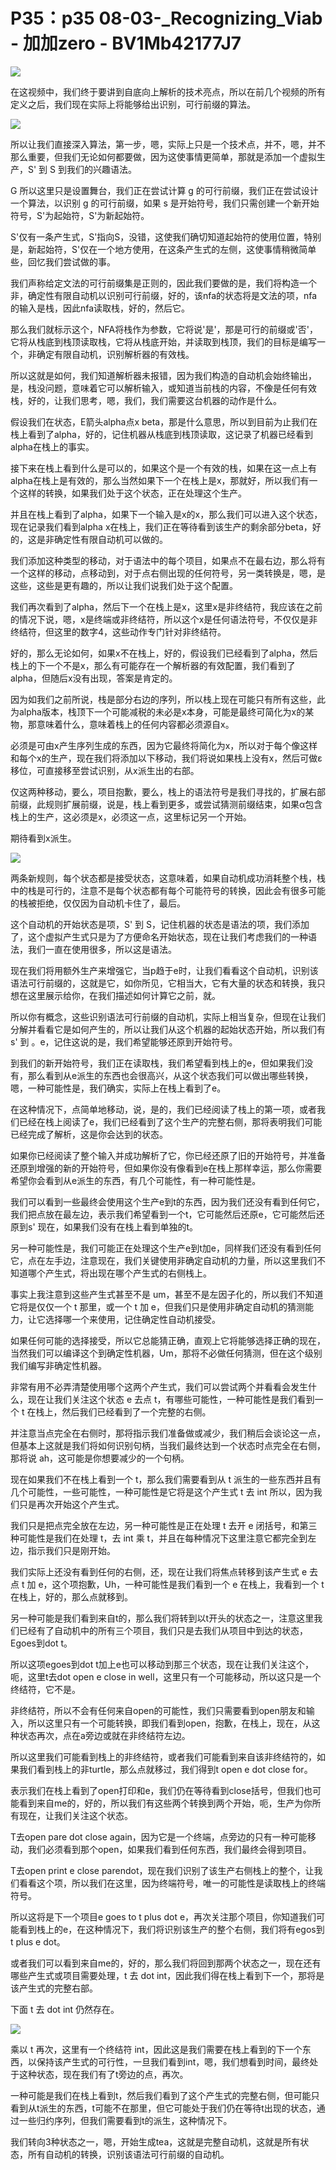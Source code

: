 # P35：p35 08-03-_Recognizing_Viab - 加加zero - BV1Mb42177J7

![](img/72b35275a9d666118dc2766097d3791b_0.png)

在这视频中，我们终于要讲到自底向上解析的技术亮点，所以在前几个视频的所有定义之后，我们现在实际上将能够给出识别，可行前缀的算法。



![](img/72b35275a9d666118dc2766097d3791b_2.png)

所以让我们直接深入算法，第一步，嗯，实际上只是一个技术点，并不，嗯，并不那么重要，但我们无论如何都要做，因为这使事情更简单，那就是添加一个虚拟生产，S' 到 S 到我们的兴趣语法。

G 所以这里只是设置舞台，我们正在尝试计算 g 的可行前缀，我们正在尝试设计一个算法，以识别 g 的可行前缀，如果 s 是开始符号，我们只需创建一个新开始符号，S'为起始符，S'为新起始符。

S'仅有一条产生式，S'指向S，没错，这使我们确切知道起始符的使用位置，特别是，新起始符，S'仅在一个地方使用，在这条产生式的左侧，这使事情稍微简单些，回忆我们尝试做的事。

我们声称给定文法的可行前缀集是正则的，因此我们要做的是，我们将构造一个非，确定性有限自动机以识别可行前缀，好的，该nfa的状态将是文法的项，nfa的输入是栈，因此nfa读取栈，好的，然后它。

那么我们就标示这个，NFA将栈作为参数，它将说'是'，那是可行的前缀或'否'，它将从栈底到栈顶读取栈，它将从栈底开始，并读取到栈顶，我们的目标是编写一个，非确定有限自动机，识别解析器的有效栈。

所以这就是如何，我们知道解析器未报错，因为我们构造的自动机会始终输出，是，栈没问题，意味着它可以解析输入，或知道当前栈的内容，不像是任何有效栈，好的，让我们思考，嗯，我们，我们需要这台机器的动作是什么。

假设我们在状态，E箭头alpha点x beta，那是什么意思，所以到目前为止我们在栈上看到了alpha，好的，记住机器从栈底到栈顶读取，这记录了机器已经看到alpha在栈上的事实。

接下来在栈上看到什么是可以的，如果这个是一个有效的栈，如果在这一点上有alpha在栈上是有效的，那么当然如果下一个在栈上是x，那就好，所以我们有一个这样的转换，如果我们处于这个状态，正在处理这个生产。

并且在栈上看到了alpha，如果下一个输入是x的x，那么我们可以进入这个状态，现在记录我们看到alpha x在栈上，我们正在等待看到该生产的剩余部分beta，好的，这是非确定性有限自动机可以做的。

我们添加这种类型的移动，对于语法中的每个项目，如果点不在最右边，那么将有一个这样的移动，点移动到，对于点右侧出现的任何符号，另一类转换是，嗯，是这些，这些是更有趣的，所以让我们说我们处于这个配置。

我们再次看到了alpha，然后下一个在栈上是x，这里x是非终结符，我应该在之前的情况下说，嗯，x是终端或非终结符，所以这个x是任何语法符号，不仅仅是非终结符，但这里的数字4，这些动作专门针对非终结符。

好的，那么无论如何，如果x不在栈上，好的，假设我们已经看到了alpha，然后栈上的下一个不是x，那么有可能存在一个解析器的有效配置，我们看到了alpha，但随后x没有出现，答案是肯定的。

因为如我们之前所说，栈是部分右边的序列，所以栈上现在可能只有所有这些，此为alpha版本，栈顶下一个可能减税的未必是x本身，可能是最终可简化为x的某物，那意味着什么，意味着栈上的任何内容都必须源自x。

必须是可由x产生序列生成的东西，因为它最终将简化为x，所以对于每个像这样和每个x的生产，现在我们将添加以下移动，我们将说如果栈上没有x，然后可做ε移位，可直接移至尝试识别，从x派生出的右部。

仅这两种移动，要么，项目抱歉，要么，栈上的语法符号是我们寻找的，扩展右部前缀，此规则扩展前缀，说是，栈上看到更多，或尝试猜测前缀结束，如果α包含栈上的生产，这必须是x，必须这一点，这里标记另一个开始。

期待看到x派生。

![](img/72b35275a9d666118dc2766097d3791b_4.png)

两条新规则，每个状态都是接受状态，这意味着，如果自动机成功消耗整个栈，栈中的栈是可行的，注意不是每个状态都有每个可能符号的转换，因此会有很多可能的栈被拒绝，仅仅因为自动机卡住了，最后。

这个自动机的开始状态是项，S' 到 S，记住机器的状态是语法的项，我们添加了，这个虚拟产生式只是为了方便命名开始状态，现在让我们考虑我们的一种语法，我们一直在使用很多，所以这是语法。

现在我们将用额外生产来增强它，当p趋于e时，让我们看看这个自动机，识别该语法可行前缀的，这就是它，如你所见，它相当大，它有大量的状态和转换，我只想在这里展示给你，在我们描述如何计算它之前，就。

所以你有概念，这些识别语法可行前缀的自动机，实际上相当复杂，但现在让我们分解并看看它是如何产生的，所以让我们从这个机器的起始状态开始，所以我们有s' 到 。e，记住这说的是，我们希望能够还原到开始符号。

到我们的新开始符号，我们正在读取栈，我们希望看到栈上的e，但如果我们没有，那么看到从e派生的东西也会很高兴，从这个状态我们可以做出哪些转换，嗯，一种可能性是，我们确实，实际上在栈上看到了e。

在这种情况下，点简单地移动，说，是的，我们已经阅读了栈上的第一项，或者我们已经在栈上阅读了e，我们已经看到了这个生产的完整右侧，那将表明我们可能已经完成了解析，这是你会达到的状态。

如果你已经阅读了整个输入并成功解析了它，你已经还原了旧的开始符号，并准备还原到增强的新的开始符号，但如果你没有像看到e在栈上那样幸运，那么你需要希望你会看到从e派生的东西，有几个可能性，有一种可能性是。

我们可以看到一些最终会使用这个生产e到t的东西，因为我们还没有看到任何它，我们把点放在最左边，表示我们希望看到一个t，它可能然后还原e，它可能然后还原到s' 现在，如果我们没有在栈上看到单独的t。

另一种可能性是，我们可能正在处理这个生产e到t加e，同样我们还没有看到任何它，点在左手边，注意现在，我们关键使用非确定自动机的力量，所以这里我们不知道哪个产生式，将出现在哪个产生式的右侧栈上。

事实上我注意到这些产生式甚至不是 um，甚至不是左因子化的，所以我们不知道它将是仅仅一个 t 那里，或一个 t 加 e，但我们只是使用非确定自动机的猜测能力，让它选择哪一个来使用，记住确定性自动机接受。

如果任何可能的选择接受，所以它总能猜正确，直观上它将能够选择正确的现在，当然我们可以编译这个到确定性机器，Um，那将不必做任何猜测，但在这个级别我们编写非确定性机器。

非常有用不必弄清楚使用哪个这两个产生式，我们可以尝试两个并看看会发生什么，现在让我们关注这个状态 e 去点 t，有哪些可能性，一种可能性是我们看到一个 t 在栈上，然后我们已经看到了一个完整的右侧。

并注意当点完全在右侧时，那将指示我们准备做或减少，我们稍后会谈论这一点，但基本上这就是我们将如何识别句柄，当我们最终达到一个状态时点完全在右侧，那将说 ah，这可能是你想要减少的一个句柄。

现在如果我们不在栈上看到一个 t，那么我们需要看到从 t 派生的一些东西并且有几个可能性，一些可能性，一种可能性是它将是这个产生式 t 去 int 所以，因为我们只是再次开始这个产生式。

我们只是把点完全放在左边，另一种可能性是正在处理 t 去开 e 闭括号，和第三种可能性是我们在处理 t，去 int 乘 t，并且在每种情况下这里注意它都完全到左边，指示我们只是刚开始。

我们实际上还没有看到任何的右侧，还，现在让我们将焦点转移到该产生式 e 去点 t 加 e，这个项抱歉，Uh，一种可能性是我们看到一个 e 在栈上，我看到一个 t 在栈上，好的，那么点就移到。

另一种可能是我们看到来自t的，那么我们将转到以t开头的状态之一，注意这里我们已经有了自动机中的所有三个项目，我们只是去我们从项目中到达的状态，Egoes到dot t。

所以这项egoes到dot t加上e也可以移动到那三个状态，现在让我们关注这个，呃，这里t去dot open e close in well，这里只有一个可能移动，所以这只是一个终结符，它不是。

非终结符，所以不会有任何来自open的可能性，我们只需要看到open朋友和输入，所以这里只有一个可能转换，即我们看到open，抱歉，在栈上，现在，从这种状态再次，点在a旁边或就在非终结符左边。

所以这里我们可能看到栈上的非终结符，或者我们可能看到来自该非终结符的，如果我们看到栈上的非turtle，那么点就移过，我们得到t open e dot close for。

表示我们在栈上看到了open打印和e，我们仍在等待看到close括号，但我们也可能看到来自me的，好的，所以我们有这些两个转换到两个开始，呃，生产为你所有现在，让我们关注这个状态。

T去open pare dot close again，因为它是一个终端，点旁边的只有一种可能移动，我们必须看到那个open，如果我们看到任何东西，我们最终会得到项目。

T去open print e close parendot，现在我们识别了该生产右侧栈上的整个，让我们看看这个项，所以我们在这里，因为终端符号，唯一的可能性是读取栈上的终端符号。

所以这将是下一个项目e goes to t plus dot e，再次关注那个项目，你知道我们可能看到栈上的e，在这种情况下，我们将识别该生产的整个右侧，我们将有egos到t plus e dot。

或者我们可以看到来自me的，好的，那么我们将回到那两个状态之一，现在还有哪些产生式或项目需要处理，t 去 dot int，因此我们得在栈上看到下一个，那将是该产生式的完整右部。

下面 t 去 dot int 仍然存在。

![](img/72b35275a9d666118dc2766097d3791b_6.png)

乘以 t 再次，这里有一个终结符 int，因此这是我们需要在栈上看到的下一个东西，以保持该产生式的可行性，一旦我们看到int，嗯，我们想看到时间，最终处于这种状态，现在我们有了t旁边的点，再次。

一种可能是我们在栈上看到t，然后我们看到了这个产生式的完整右侧，但可能只看到从t派生的东西，t可能不在那里，但它可能处于我们仍在等待t出现的状态，通过一些归约序列，但我们需要看到t的派生，这种情况下。

我们转向3种状态之一，嗯，开始生成tea，这就是完整自动机，这就是所有状态，所有自动机的转换，识别该语法可行前缀的自动机。

